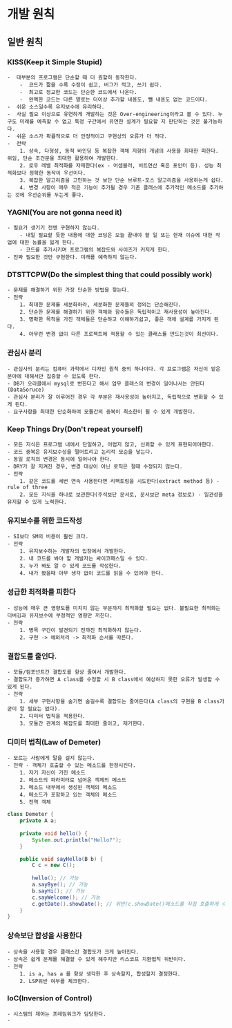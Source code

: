 # 개발 원칙
## 일반 원칙
### KISS(Keep it Simple Stupid)
    -  대부분의 프로그램은 단순할 때 더 원할히 동작한다.
        -  코드가 짧을 수록 수정이 쉽고, 버그가 적고, 쓰기 쉽다.
        -  최고로 정교한 코드는 단순한 코드에서 나온다.
        -  완벽한 코드는 다른 말로는 더이상 추가할 내용도, 뺄 내용도 없는 코드이다.
    -  쉬운 소스일수록 유지보수에 유리하다.
    -  사실 필요 이상으로 유연하게 개발하는 것은 Over-engineering이라고 볼 수 있다. 누구도 미래를 예측할 수 없고 특정 구간에서 유연한 설계가 필요할 지 판단하는 것은 불가능하다.
    -  쉬운 소스가 확률적으로 더 안정적이고 구현상의 오류가 더 적다.
    -  전략
        1. 상속, 다형성, 동적 바인딩 등 복잡한 객체 지향의 개념의 사용을 최대한 피한다. 위임, 단순 조건문을 최대한 활용하여 개발한다.
        2. 로우 레벨 최적화를 자제한다(ex - 어셈블러, 비트연산 혹은 포인터 등). 성능 최적화보다 정확한 동작이 우선이다.
        3. 복잡한 알고리즘을 고민하는 것 보단 단순 브루트-포스 알고리즘을 사용하는게 쉽다.
        4. 변경 사항이 매우 적은 기능이 추가될 경우 기존 클래스에 추가적인 메소드를 추가하는 것에 우선순위를 두는게 좋다.
### YAGNI(You are not gonna need it)
    - 필요가 생기기 전엔 구현하지 않는다.
        - 내일 필요할 듯한 내용에 대한 코딩은 오늘 끝내야 할 일 또는 현재 이슈에 대한 작업에 대한 능률을 잃게 한다.
        - 코드를 추가시키며 프로그램의 복잡도와 사이즈가 커지게 한다.
    - 진짜 필요한 것만 구현한다. 미래를 예측하지 않는다.
### DTSTTCPW(Do the simplest thing that could possibly work)
    - 문제를 해결하기 위한 가장 단순한 방법을 찾는다.
    - 전략
        1. 최대한 문제를 세분화하라, 세분화한 문제들의 정의는 단순해진다.
        2. 단순한 문제를 해결하기 위한 객체와 함수들은 독립적이고 재사용성이 높아진다.
        3. 명확한 목적을 가진 객체들은 단순하고 이해하기쉽고, 좋은 객체 설계를 가지게 된다.
        4. 아무런 변경 없이 다른 프로젝트에 적용할 수 있는 클래스를 만드는것이 최선이다.
### 관심사 분리
    - 관심사의 분리는 컴퓨터 과학에서 디자인 원칙 중의 하나이다. 각 프로그램은 자신이 맡은 분야에 대해서만 집중할 수 있도록 한다.
    - DB가 오라클에서 mysql로 변한다고 해서 업무 클래스의 변경이 일어나서는 안된다(DataSoruce)
    - 관심사 분리가 잘 이루어진 경우 각 부분은 재사용성이 높아지고, 독립적으로 변화할 수 있게 된다.
    - 요구사항을 최대한 단순화하여 모듈간의 중복이 최소한이 될 수 있게 개발한다.
### Keep Things Dry(Don't repeat yourself)
    - 모든 지식은 프로그램 내에서 단일하고, 어렵지 않고, 신뢰할 수 있게 표현되어야한다.
    - 코드 중복은 유지보수성을 떨어트리고 논리적 모순을 낳는다.
    - 동일 로직의 변경은 동시에 일어나야 한다.
    - DRY가 잘 지켜진 경우, 변경 대상이 아닌 로직은 절때 수정되지 않는다.
    - 전략
        1. 같은 코드를 세번 연속 사용한다면 리팩토링을 시도한다(extract method 등) - rule of three
        2. 모든 지식을 하나로 보관한다(주석보단 문서로, 문서보단 meta 정보로) - 일관성을 유지할 수 있게 노력한다.
### 유지보수를 위한 코드작성
    - SI보다 SM의 비용이 훨씬 크다.
    - 전략
        1. 유지보수하는 개발자의 입장에서 개발한다.
        2. 내 코드를 봐야 할 개발자는 싸이코패스일 수 있다.
        3. 누가 봐도 알 수 있게 코드를 작성한다.
        4. 내가 봤을때 아무 생각 없이 코드를 읽을 수 있어야 한다.
### 성급한 최적화를 피한다
    - 성능에 매우 큰 영향도를 미치지 않는 부분까지 최적화할 필요는 없다. 불필요한 최적화는 디버깅과 유지보수에 부정적인 영향만 끼친다.
    - 전략
        1. 병목 구간이 발견되기 전까진 최적화하지 않는다.
        2. 구현 -> 예외처리 -> 최적화 순서를 따른다.
### 결합도를 줄인다.
    - 모듈/컴포넌트간 결합도를 항상 줄여서 개발한다.
    - 결합도가 증가하면 A class를 수정할 시 B class에서 예상하지 못한 오류가 발생할 수 있게 된다.
    - 전략
        1. 세부 구현사항을 숨기면 숨길수록 결합도는 줄어든다(A class의 구현을 B class가 굳이 알 필요는 없다).
        2. 디미터 법칙을 적용한다.
        3. 모듈간 관계의 복잡도를 최대한 줄이고, 제거한다.
### 디미터 법칙(Law of Demeter)
    - 모르는 사람에게 말을 걸지 않는다.
    - 전략 - 객체가 호출할 수 있는 메소드를 한정시킨다.
        1. 자기 자신이 가진 메소드
        2. 메소드의 파라미터로 넘어온 객체의 메소드
        3. 메소드 내부에서 생성된 객체의 메소드
        4. 메소드가 포함하고 있는 객체의 메소드
        5. 전역 객체
```java
class Demeter {
    private A a;
    
    private void hello() {
        System.out.println("Hello?");
    }

    public void sayHello(B b) {
        C c = new C();
        
        hello(); // 가능
        a.sayBye(); // 가능
        b.sayHi(); // 가능
        c.sayWelcome(); // 가능
        c.getDate().showDate(); // 위반(c.showDate()메소드를 직접 호출하게 수정 c.getDate()시 나온 객체가 VO 혹은 DTO라면 디미터 법칙을 위반하지 않지만, BEAN 객체일 경우 디미터 법칙 위반임 - VO나 DTO일 경우 show는 잘 없으므로 위반일 가능성이 높음)
    }
}
```
### 상속보단 합성을 사용한다
    - 상속을 사용할 경우 클래스간 결합도가 크게 높아진다.
    - 상속은 쉽게 문제를 해결할 수 있게 해주지만 리스코프 치환법칙 위반이다.
    - 전략
        1. is a, has a 를 항상 생각한 후 상속할지, 합성할지 결정한다.
        2. LSP위반 여부를 체크한다.
### IoC(Inversion of Control)
    - 시스템의 제어는 프레임워크가 담당한다.
    - 